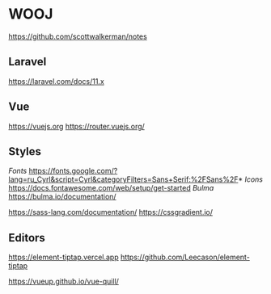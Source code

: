 # WOOJ

https://github.com/scottwalkerman/notes

## Laravel

https://laravel.com/docs/11.x

## Vue

https://vuejs.org
https://router.vuejs.org/

## Styles

_Fonts_
https://fonts.google.com/?lang=ru_Cyrl&script=Cyrl&categoryFilters=Sans+Serif:%2FSans%2F*
_Icons_
https://docs.fontawesome.com/web/setup/get-started
_Bulma_
https://bulma.io/documentation/

https://sass-lang.com/documentation/
https://cssgradient.io/

## Editors

https://element-tiptap.vercel.app
https://github.com/Leecason/element-tiptap

https://vueup.github.io/vue-quill/
